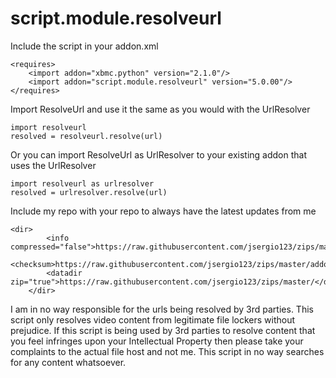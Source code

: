 # script.module.resolveurl

Include the script in your addon.xml

    <requires>
		<import addon="xbmc.python" version="2.1.0"/>
		<import addon="script.module.resolveurl" version="5.0.00"/>
	</requires>

Import ResolveUrl and use it the same as you would with the UrlResolver

    import resolveurl
    resolved = resolveurl.resolve(url)

Or you can import ResolveUrl as UrlResolver to your existing addon that uses the UrlResolver

    import resolveurl as urlresolver
    resolved = urlresolver.resolve(url)
    
Include my repo with your repo to always have the latest updates from me

    <dir>
	        <info compressed="false">https://raw.githubusercontent.com/jsergio123/zips/master/addons.xml</info>
	        <checksum>https://raw.githubusercontent.com/jsergio123/zips/master/addons.xml.md5</checksum>
	        <datadir zip="true">https://raw.githubusercontent.com/jsergio123/zips/master/</datadir>
	    </dir>

I am in no way responsible for the urls being resolved by 3rd parties. This script only resolves video content from legitimate file lockers without prejudice. If this script is being used by 3rd parties to resolve content that you feel infringes upon your Intellectual Property then please take your complaints to the actual file host and not me. This script in no way searches for any content whatsoever.
